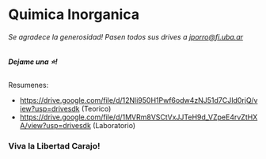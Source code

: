 # Quimica Inorganica
###### Se agradece la generosidad! Pasen todos sus drives a jporro@fi.uba.ar
##### Dejame una ⭐! 

Resumenes:
* https://drive.google.com/file/d/12Nli950H1Pwf6odw4zNJ51d7CJId0rjQ/view?usp=drivesdk (Teorico)
* https://drive.google.com/file/d/1MVRm8VSCtVxJJTeH9d_VZpeE4rvZtHXA/view?usp=drivesdk (Laboratorio)

### Viva la Libertad Carajo!
